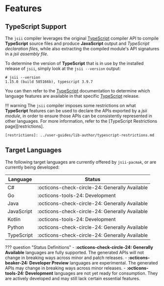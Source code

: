 # Features

## TypeScript Support

The `jsii` compiler leverages the original [TypeScript] compiler API to compile **TypeScript** source files and produce
**JavaScript** output and _TypeScript declaration files_, while also extracting the compiled module's API signatures in
a _jsii assembly file_.

To determine the version of **TypeScript** that is in use by the installed release of `jsii`, simply look at the
`jsii --version` output:

```console
# jsii --version
1.15.0 (build 585166b), typescript 3.9.7
```

You can then refer to the [TypeScript] documentation to determine which language features are available in that specific
[TypeScript] release.

!!! warning
    The `jsii` compiler imposes some restrictions on what **TypeScript** features can be used to declare the APIs
    exported by a *jsii module*, in order to ensure those APIs can be consistently represented in other languages. For
    more information, refer to the [TypeScript Restrictions page][restrictions].

    [restrictions]: ../user-guides/lib-author/typescript-restrictions.md

[typescript]: https://www.typescriptlang.org

## Target Languages

The following target languages are currently offered by `jsii-pacmak`, or are currently being developed:

| Language   | Status                                         |
| ---------- | ---------------------------------------------- |
| C#         | :octicons-check-circle-24: Generally Available |
| Go         | :octicons-tools-24:        Development         |
| Java       | :octicons-check-circle-24: Generally Available |
| JavaScript | :octicons-check-circle-24: Generally Available |
| Kotlin     | :octicons-tools-24:        Development         |
| Python     | :octicons-check-circle-24: Generally Available |
| TypeScript | :octicons-check-circle-24: Generally Available |

??? question "Status Definitions"
    - **:octicons-check-circle-24: Generally Available** languages are fully supported. The generated APIs will not
      change in breaking ways across minor and patch releases.
    - **:octicons-beaker-24: Developer Preview** languages are experimental. The generated APIs may change in breaking
      ways across minor releases.
    - **:octicons-tools-24: Development** languages are not yet ready for consumption. They are actively developed and
      may still lack certain essential features.
